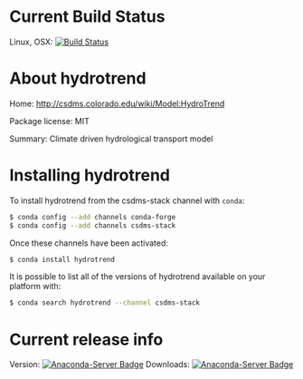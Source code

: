 




# Current Build Status

Linux, OSX: [![Build Status](https://travis-ci.org/csdms-stack/hydrotrend-recipe.svg?branch=master)](https://travis-ci.org/csdms-stack/hydrotrend-recipe)

# About hydrotrend

Home: http://csdms.colorado.edu/wiki/Model:HydroTrend

Package license: MIT

Summary: Climate driven hydrological transport model

# Installing hydrotrend

To install hydrotrend from the csdms-stack channel with `conda`:

```bash
$ conda config --add channels conda-forge
$ conda config --add channels csdms-stack
```

Once these channels have been activated:

```bash
$ conda install hydrotrend
```

It is possible to list all of the versions of hydrotrend available on your
platform with:

```bash
$ conda search hydrotrend --channel csdms-stack
```

# Current release info

Version: [![Anaconda-Server Badge](https://anaconda.org/csdms-stack/hydrotrend/badges/version.svg)](https://anaconda.org/csdms-stack/hydrotrend)
Downloads: [![Anaconda-Server Badge](https://anaconda.org/csdms-stack/hydrotrend/badges/downloads.svg)](https://anaconda.org/csdms-stack/hydrotrend)